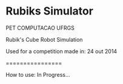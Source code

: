 Rubiks Simulator
================

PET COMPUTACAO UFRGS

Rubik's Cube Robot Simulation

Used for a competition made in:
  24 out 2014
  
================

How to use:
  In Progress...
